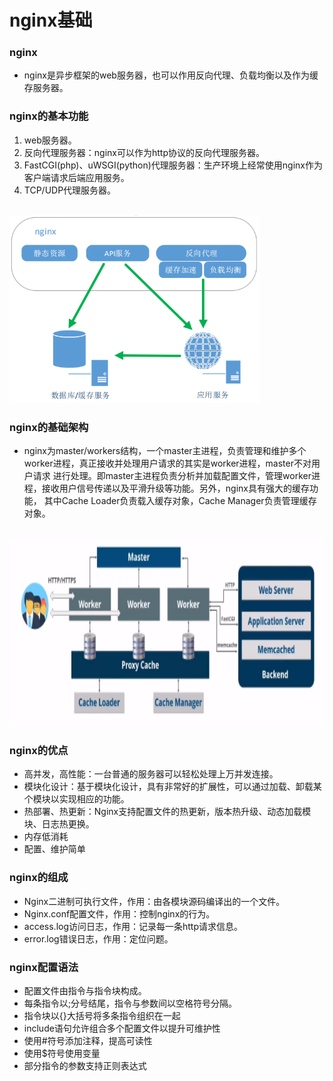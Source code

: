 # nginx基础
### nginx
- nginx是异步框架的web服务器，也可以作用反向代理、负载均衡以及作为缓存服务器。

### nginx的基本功能
1. web服务器。
2. 反向代理服务器：nginx可以作为http协议的反向代理服务器。
3. FastCGI(php)、uWSGI(python)代理服务器：生产环境上经常使用nginx作为客户端请求后端应用服务。
4. TCP/UDP代理服务器。
<br />
<img alt="nginx的基本功能" src="https://github.com/ella-z/studyNotes/blob/master/Nginx/images/nginx%E7%9A%84%E5%BA%94%E7%94%A8%E5%9C%BA%E6%89%80.PNG" width="400px" height="300px">

### nginx的基础架构
- nginx为master/workers结构，一个master主进程，负责管理和维护多个worker进程，真正接收并处理用户请求的其实是worker进程，master不对用户请求
进行处理。即master主进程负责分析并加载配置文件，管理worker进程，接收用户信号传递以及平滑升级等功能。另外，nginx具有强大的缓存功能，
其中Cache Loader负责载入缓存对象，Cache Manager负责管理缓存对象。
<br />
<img src="https://github.com/ella-z/studyNotes/blob/master/Nginx/images/nginx%E5%9F%BA%E7%A1%80%E6%9E%B6%E6%9E%84.PNG" alt="nginx的基础架构" width="700px" height="300px">

### nginx的优点 
- 高并发，高性能：一台普通的服务器可以轻松处理上万并发连接。
- 模块化设计：基于模块化设计，具有非常好的扩展性，可以通过加载、卸载某个模块以实现相应的功能。
- 热部署、热更新：Nginx支持配置文件的热更新，版本热升级、动态加载模块、日志热更换。
- 内存低消耗
- 配置、维护简单

### nginx的组成
- Nginx二进制可执行文件，作用：由各模块源码编译出的一个文件。
- Nginx.conf配置文件，作用：控制nginx的行为。
- access.log访问日志，作用：记录每一条http请求信息。
- error.log错误日志，作用：定位问题。

### nginx配置语法
- 配置文件由指令与指令块构成。
- 每条指令以;分号结尾，指令与参数间以空格符号分隔。
- 指令块以{}大括号将多条指令组织在一起
- include语句允许组合多个配置文件以提升可维护性
- 使用#符号添加注释，提高可读性
- 使用$符号使用变量
- 部分指令的参数支持正则表达式













